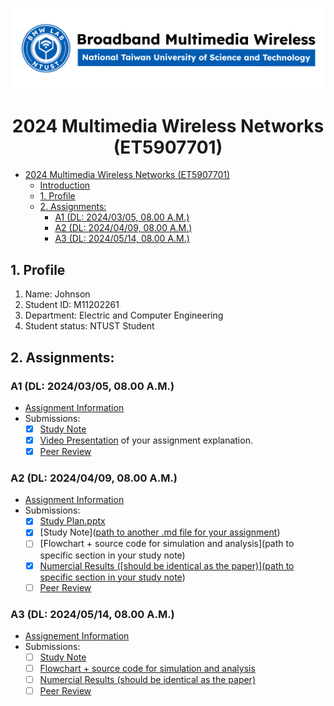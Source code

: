 ![](./assets/lab-logo.jpg)

# <center> 2024 Multimedia Wireless Networks (ET5907701) </center>

- [ 2024 Multimedia Wireless Networks (ET5907701) ](#-2024-multimedia-wireless-networks-et5907701-)
  - [Introduction](#introduction)
  - [1. Profile](#1-profile)
  - [2. Assignments:](#2-assignments)
    - [A1 (DL: 2024/03/05, 08.00 A.M.)](#a1-dl-20240305-0800-am)
    - [A2 (DL: 2024/04/09, 08.00 A.M.)](#a2-dl-20240409-0800-am)
    - [A3 (DL: 2024/05/14, 08.00 A.M.)](#a3-dl-20240514-0800-am)

## 1. Profile
1. Name: Johnson
2. Student ID: M11202261
3. Department: Electric and Computer Engineering
4. Student status: NTUST Student

## 2. Assignments:

### A1 (DL: 2024/03/05, 08.00 A.M.)
- [Assignment Information](https://github.com/bmw-ece-ntust/multimedia-wireless-network?tab=readme-ov-file#a1-deadline-35-0800-am)
- Submissions:
  - [x] [Study Note](https://github.com/bmw-ece-ntust/multimedia-wireless-network/blob/2024-M11202261-Johnson/study%20note.md)
  - [x] [Video Presentation](https://youtu.be/LHNvmdA1Nuo) of your assignment explanation.
  - [x] [Peer Review](https://forms.gle/tPVAdfAc4hBiUtg88)

### A2 (DL: 2024/04/09, 08.00 A.M.)
- [Assignment Information](https://github.com/bmw-ece-ntust/multimedia-wireless-network?tab=readme-ov-file#a2-deadline-49-0800-am)
- Submissions:
  - [x] [Study Plan.pptx](https://docs.google.com/presentation/d/1pDwSP7sGy2zcm25_LvQ6fQEO5nHraAf8FO9Pp_gSxJM/edit?usp=sharing)
  - [x] [Study Note]([path to another .md file for your assignment](https://hackmd.io/6SLCcUdyS1WwPz1GonJEsw?view#Studying-note))
  - [ ] [Flowchart + source code for simulation and analysis](path to specific section in your study note)
  - [x] [Numercial Results ([should be identical as the paper)](path to specific section in your study note](https://hackmd.io/6SLCcUdyS1WwPz1GonJEsw?view#Simulation-result))
  - [ ] [Peer Review](https://forms.gle/njd22Apu7ZGTbKzJ7)

### A3 (DL: 2024/05/14, 08.00 A.M.)
- [Assignement Information](https://github.com/bmw-ece-ntust/multimedia-wireless-network?tab=readme-ov-file#a3-deadline-514-0800-am)
- Submissions:
  - [ ] [Study Note](https://hackmd.io/s2mEey4hQcK_RGHD1ydf9A?view#Studying-note)
  - [ ] [Flowchart + source code for simulation and analysis](https://hackmd.io/s2mEey4hQcK_RGHD1ydf9A?view#Flow-chart)
  - [ ] [Numercial Results (should be identical as the paper)](https://hackmd.io/s2mEey4hQcK_RGHD1ydf9A?view#Numercial-Results)
  - [ ] [Peer Review](https://forms.gle/yVtjYqxZyRgcjbeE8)
